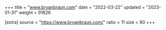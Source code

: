 +++
title = "www.bryanbraun.com"
date = "2022-03-22"
updated = "2023-01-31"
weight = 91826

[extra]
source = "https://www.bryanbraun.com/"
ratio = 11
size = 90
+++
